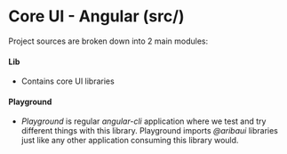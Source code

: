 # Core UI  - Angular (src/)

Project sources are broken down into 2 main modules:

#### Lib

+ Contains core UI libraries 

 
 
 #### Playground
 
 + _Playground_ is regular _angular-cli_ application where we test and try different 
 things with this library. Playground imports _@aribaui_ libraries just like any other application 
 consuming this library would. 
 
  
 
 
 